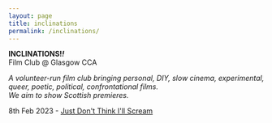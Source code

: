 ```yaml
---
layout: page
title: inclinations
permalink: /inclinations/
---
```


**INCLINATIONS!_!_**  
Film Club @ Glasgow CCA  
  
_A volunteer-run film club bringing personal, DIY, slow cinema, experimental, queer, poetic, political, confrontational films.  
We aim to show Scottish premieres._  
  
8th Feb 2023 - [Just Don't Think I'll Scream](http://web.archive.org/web/20230120201012/https://www.cca-glasgow.com/programme/just-dont-think-ill-scream)  

